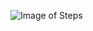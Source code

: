 ![Image of Steps](https://images.unsplash.com/photo-1541914186287-0c7789cedfb0?ixlib=rb-0.3.5&ixid=eyJhcHBfaWQiOjEyMDd9&s=2f1fcef5cf1024abe1e97828031c6975&auto=format&fit=crop&w=1350&q=80)
